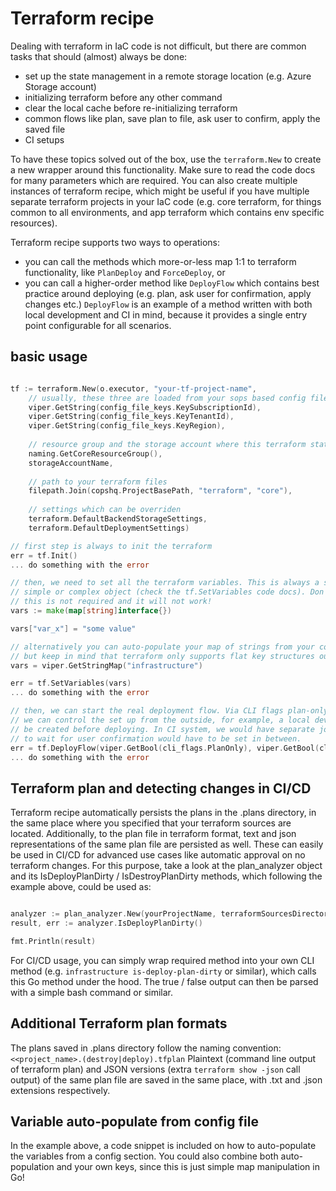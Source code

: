 # Terraform recipe

Dealing with terraform in IaC code is not difficult, but there are common tasks that should (almost) always be done:
- set up the state management in a remote storage location (e.g. Azure Storage account)
- initializing terraform before any other command
- clear the local cache before re-initializing terraform
- common flows like plan, save plan to file, ask user to confirm, apply the saved file
- CI setups

To have these topics solved out of the box, use the `terraform.New` to create a new wrapper around this functionality. 
Make sure to read the code docs for many parameters which are required. You can also create multiple instances of terraform
recipe, which might be useful if you have multiple separate terraform projects in your IaC code (e.g. core terraform, for 
things common to all environments, and app terraform which contains env specific resources).

Terraform recipe supports two ways to operations:
- you can call the methods which more-or-less map 1:1 to terraform functionality, like `PlanDeploy` and `ForceDeploy`, or
- you can call a higher-order method like `DeployFlow` which contains best practice around deploying (e.g. plan, ask user
  for confirmation, apply changes etc.) `DeployFlow` is an example of a method written with both local development and CI 
  in mind, because it provides a single entry point configurable for all scenarios.

## basic usage

```go 

tf := terraform.New(o.executor, "your-tf-project-name",
    // usually, these three are loaded from your sops based config file
    viper.GetString(config_file_keys.KeySubscriptionId),
    viper.GetString(config_file_keys.KeyTenantId),
    viper.GetString(config_file_keys.KeyRegion),
    
    // resource group and the storage account where this terraform state will be stored
    naming.GetCoreResourceGroup(), 
    storageAccountName,
    
    // path to your terraform files
    filepath.Join(copshq.ProjectBasePath, "terraform", "core"),
    
    // settings which can be overriden
    terraform.DefaultBackendStorageSettings,
    terraform.DefaultDeploymentSettings)

// first step is always to init the terraform
err = tf.Init()
... do something with the error

// then, we need to set all the terraform variables. This is always a simple map of strings, but supporting any
// simple or complex object (check the tf.SetVariables code docs). Don't serialize your variables to JSON / string, 
// this is not required and it will not work!
vars := make(map[string]interface{})

vars["var_x"] = "some value"

// alternatively you can auto-populate your map of strings from your config (e.g. sops) with the help of viper,
// but keep in mind that terraform only supports flat key structures out of the box.
vars = viper.GetStringMap("infrastructure")

err = tf.SetVariables(vars)
... do something with the error

// then, we can start the real deployment flow. Via CLI flags plan-only, use-existing-plan and auto-approve (you need to define them yourself), 
// we can control the set up from the outside, for example, a local developer would have these flags set to false, so plan would 
// be created before deploying. In CI system, we would have separate jobs for creating and apply the plan, as a job
// to wait for user confirmation would have to be set in between. 
err = tf.DeployFlow(viper.GetBool(cli_flags.PlanOnly), viper.GetBool(cli_flags.UseExistingPlan), viper.GetBool(cli_flags.AutoApprove))
... do something with the error

```

## Terraform plan and detecting changes in CI/CD

Terraform recipe automatically persists the plans in the .plans directory, in the same place where you specified that your terraform 
sources are located. Additionally, to the plan file in terraform format, text and json representations of the same plan file are persisted
as well. These can easily be used in CI/CD for advanced use cases like automatic approval on no terraform changes. For this purpose, 
take a look at the plan_analyzer object and its IsDeployPlanDirty / IsDestroyPlanDirty methods, which following the example above, could be used as:

```go 

analyzer := plan_analyzer.New(yourProjectName, terraformSourcesDirectory)
result, err := analyzer.IsDeployPlanDirty()

fmt.Println(result)

```

For CI/CD usage, you can simply wrap required method into your own CLI method (e.g. `infrastructure is-deploy-plan-dirty` or similar), 
which calls this Go method under the hood. The true / false output can then be parsed with a simple bash command or similar. 

## Additional Terraform plan formats

The plans saved in .plans directory follow the naming convention: `<<project_name>.(destroy|deploy).tfplan`
Plaintext (command line output of terraform plan) and JSON versions (extra `terraform show -json` call output) of the same plan
file are saved in the same place, with .txt and .json extensions respectively.

## Variable auto-populate from config file

In the example above, a code snippet is included on how to auto-populate the variables from a config section. You could also combine
both auto-population and your own keys, since this is just simple map manipulation in Go!